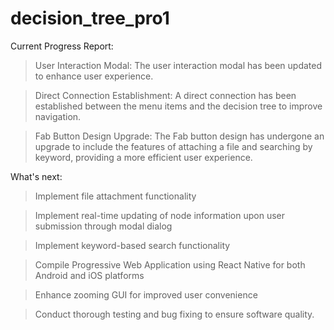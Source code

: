 ﻿# decision_tree_pro1
Current Progress Report:
> User Interaction Modal: The user interaction modal has been updated to enhance user experience.

> Direct Connection Establishment: A direct connection has been established between the menu items and the decision tree to improve navigation.

> Fab Button Design Upgrade: The Fab button design has undergone an upgrade to include the features of attaching a file and searching by keyword, providing a more efficient user experience.

What's next:
> Implement file attachment functionality

> Implement real-time updating of node information upon user submission through modal dialog

> Implement keyword-based search functionality

> Compile Progressive Web Application using React Native for both Android and iOS platforms

> Enhance zooming GUI for improved user convenience

> Conduct thorough testing and bug fixing to ensure software quality.
